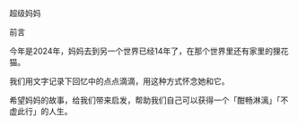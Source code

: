 超级妈妈

前言



今年是2024年，妈妈去到另一个世界已经14年了，在那个世界里还有家里的狸花猫。

我们用文字记录下回忆中的点点滴滴，用这种方式怀念她和它。

希望妈妈的故事，给我们带来启发，帮助我们自己可以获得一个「酣畅淋漓」「不虚此行」的人生。
